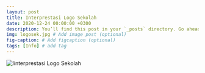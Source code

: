 ```yaml
---
layout: post
title: Interprestasi Logo Sekolah
date: 2020-12-24 00:00:00 +0300
description: You’ll find this post in your `_posts` directory. Go ahead and edit it and re-build the site to see your changes. # Add post description (optional)
img: logosek.jpg # Add image post (optional)
fig-caption: # Add figcaption (optional)
tags: [Info] # add tag
---
```


![Iinterprestasi Logo Sekolah]({{site.baseurl}}/assets/img/inlogo.jpg)
